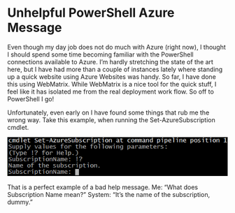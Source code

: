# Unhelpful PowerShell Azure Message

Even though my day job does not do much with Azure (right now), I thought I should spend some time becoming familiar with the PowerShell connections available to Azure. I’m hardly stretching the state of the art here, but I have had more than a couple of instances lately where standing up a quick website using Azure Websites was handy. So far, I have done this using WebMatrix. While WebMatrix is a nice tool for the quick stuff, I feel like it has isolated me from the real deployment work flow. So off to PowerShell I go!

Unfortunately, even early on I have found some things that rub me the wrong way. Take this example, when running the Set-AzureSubscription cmdlet.

![GetAzureSubscriptionErrorMessage](images/2013-07-17-get-azure-subscription-error-message.png)

That is a perfect example of a bad help message.
Me: “What does Subscription Name mean?”
System: “It’s the name of the subscription, dummy.”
